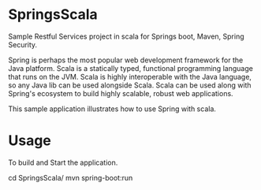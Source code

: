 # SpringsScala
Sample Restful Services project in scala for Springs boot, Maven, Spring Security.

Spring is perhaps the most popular web development framework for the Java platform. Scala is a statically typed, functional programming language that runs on the JVM. Scala is highly interoperable with the Java language, so any Java lib can be used alongside Scala. Scala can be used along with Spring's ecosystem to build highly scalable, robust web applications.

This sample application illustrates how to use Spring with scala.

# Usage
To build and Start the application.

cd SpringsScala/
mvn spring-boot:run
